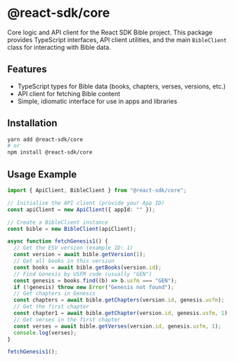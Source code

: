 # @react-sdk/core

Core logic and API client for the React SDK Bible project. This package provides TypeScript interfaces, API client utilities, and the main `BibleClient` class for interacting with Bible data.

## Features

- TypeScript types for Bible data (books, chapters, verses, versions, etc.)
- API client for fetching Bible content
- Simple, idiomatic interface for use in apps and libraries

## Installation

```bash
yarn add @react-sdk/core
# or
npm install @react-sdk/core
```

## Usage Example

```ts
import { ApiClient, BibleClient } from "@react-sdk/core";

// Initialize the API client (provide your App ID)
const apiClient = new ApiClient({ appId: "" });

// Create a BibleClient instance
const bible = new BibleClient(apiClient);

async function fetchGenesis1() {
  // Get the ESV version (example ID: 1)
  const version = await bible.getVersion(1);
  // Get all books in this version
  const books = await bible.getBooks(version.id);
  // Find Genesis by USFM code (usually "GEN")
  const genesis = books.find((b) => b.usfm === "GEN");
  if (!genesis) throw new Error("Genesis not found");
  // Get chapters in Genesis
  const chapters = await bible.getChapters(version.id, genesis.usfm);
  // Get the first chapter
  const chapter1 = await bible.getChapter(version.id, genesis.usfm, 1);
  // Get verses in the first chapter
  const verses = await bible.getVerses(version.id, genesis.usfm, 1);
  console.log(verses);
}

fetchGenesis1();
```

